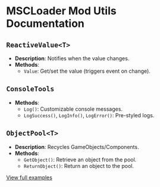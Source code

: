 # MSCLoader Mod Utils Documentation

## `ReactiveValue<T>`
- **Description**: Notifies when the value changes.
- **Methods**:
  - `Value`: Get/set the value (triggers event on change).

## `ConsoleTools`
- **Methods**:
  - `Log()`: Customizable console messages.
  - `LogSuccess()`, `LogInfo()`, `LogError()`: Pre-styled logs.

## `ObjectPool<T>`
- **Description**: Recycles GameObjects/Components.
- **Methods**:
  - `GetObject()`: Retrieve an object from the pool.
  - `ReturnObject()`: Return an object to the pool.

[View full examples](ExampleMod/UtilsExample.cs)
